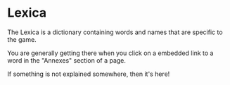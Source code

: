 # Lexica
The Lexica is a dictionary containing words and names that are specific to the game.

You are generally getting there when you click on a embedded link to a word in the "Annexes" section of a page.

If something is not explained somewhere, then it's here!